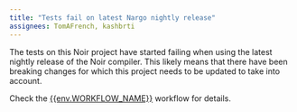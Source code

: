 ```yaml
---
title: "Tests fail on latest Nargo nightly release"
assignees: TomAFrench, kashbrti
---
```


The tests on this Noir project have started failing when using the latest nightly release of the Noir compiler. This likely means that there have been breaking changes for which this project needs to be updated to take into account.

Check the [{{env.WORKFLOW_NAME}}]({{env.WORKFLOW_URL}}) workflow for details.
